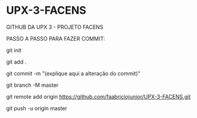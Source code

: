 # UPX-3-FACENS

GITHUB DA UPX 3 - PROJETO FACENS

PASSO A PASSO PARA FAZER COMMIT: 


git init

git add .

git commit -m "(explique aqui a alteração do commit)"

git branch -M master

git remote add origin https://github.com/faabriciojunior/UPX-3-FACENS.git

git push -u origin master
